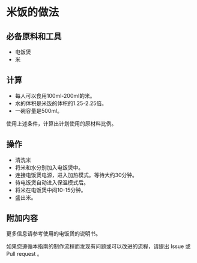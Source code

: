 # 米饭的做法

## 必备原料和工具

* 电饭煲
* 米

## 计算

* 每人可以食用100ml-200ml的米。
* 水的体积是米饭的体积的1.25-2.25倍。
* 一碗容量是500ml。

使用上述条件，计算出计划使用的原材料比例。

## 操作

* 清洗米
* 将米和水分别加入电饭煲中。
* 连接电饭煲电源，进入加热模式。等待大约30分钟。
* 待电饭煲自动进入保温模式后。
* 将米在电饭煲中闷10-15分钟。
* 盛出米。

## 附加内容

更多信息请参考使用的电饭煲的说明书。

如果您遵循本指南的制作流程而发现有问题或可以改进的流程，请提出 Issue 或 Pull request 。
